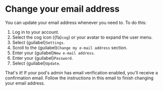 # Change your email address

You can update your email address whenever you need to. To do this:

1. Log in to your account.
2. Select the cog icon ({fa}`cog`) or your avatar to expand the user menu.
3. Select {guilabel}`Settings`.
4. Scroll to the {guilabel}`Change my e-mail address` section.
5. Enter your {guilabel}`New e-mail address`.
6. Enter your {guilabel}`Password`.
7. Select {guilabel}`Update`.

That's it! If your pod's admin has email verification enabled, you'll receive a confirmation email. Follow the instructions in this email to finish changing your email address.
